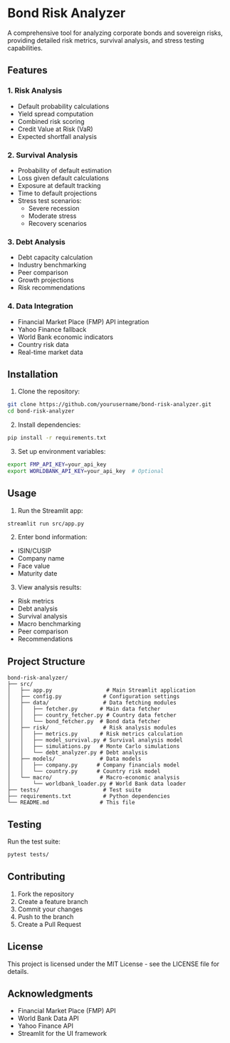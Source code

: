 # Bond Risk Analyzer

A comprehensive tool for analyzing corporate bonds and sovereign risks, providing detailed risk metrics, survival analysis, and stress testing capabilities.

## Features

### 1. Risk Analysis
- Default probability calculations
- Yield spread computation
- Combined risk scoring
- Credit Value at Risk (VaR)
- Expected shortfall analysis

### 2. Survival Analysis
- Probability of default estimation
- Loss given default calculations
- Exposure at default tracking
- Time to default projections
- Stress test scenarios:
  - Severe recession
  - Moderate stress
  - Recovery scenarios

### 3. Debt Analysis
- Debt capacity calculation
- Industry benchmarking
- Peer comparison
- Growth projections
- Risk recommendations

### 4. Data Integration
- Financial Market Place (FMP) API integration
- Yahoo Finance fallback
- World Bank economic indicators
- Country risk data
- Real-time market data

## Installation

1. Clone the repository:
```bash
git clone https://github.com/yourusername/bond-risk-analyzer.git
cd bond-risk-analyzer
```

2. Install dependencies:
```bash
pip install -r requirements.txt
```

3. Set up environment variables:
```bash
export FMP_API_KEY=your_api_key
export WORLDBANK_API_KEY=your_api_key  # Optional
```

## Usage

1. Run the Streamlit app:
```bash
streamlit run src/app.py
```

2. Enter bond information:
- ISIN/CUSIP
- Company name
- Face value
- Maturity date

3. View analysis results:
- Risk metrics
- Debt analysis
- Survival analysis
- Macro benchmarking
- Peer comparison
- Recommendations

## Project Structure

```
bond-risk-analyzer/
├── src/
│   ├── app.py                 # Main Streamlit application
│   ├── config.py             # Configuration settings
│   ├── data/                 # Data fetching modules
│   │   ├── fetcher.py       # Main data fetcher
│   │   ├── country_fetcher.py # Country data fetcher
│   │   └── bond_fetcher.py  # Bond data fetcher
│   ├── risk/                 # Risk analysis modules
│   │   ├── metrics.py       # Risk metrics calculation
│   │   ├── model_survival.py # Survival analysis model
│   │   ├── simulations.py   # Monte Carlo simulations
│   │   └── debt_analyzer.py # Debt analysis
│   ├── models/              # Data models
│   │   ├── company.py      # Company financials model
│   │   └── country.py      # Country risk model
│   └── macro/               # Macro-economic analysis
│       └── worldbank_loader.py # World Bank data loader
├── tests/                    # Test suite
├── requirements.txt          # Python dependencies
└── README.md                # This file
```

## Testing

Run the test suite:
```bash
pytest tests/
```

## Contributing

1. Fork the repository
2. Create a feature branch
3. Commit your changes
4. Push to the branch
5. Create a Pull Request

## License

This project is licensed under the MIT License - see the LICENSE file for details.

## Acknowledgments

- Financial Market Place (FMP) API
- World Bank Data API
- Yahoo Finance API
- Streamlit for the UI framework 